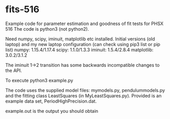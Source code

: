 # fits-516
Example code for parameter estimation and goodness of fit tests for PHSX 516
The code is python3 (not python2).

Need numpy, scipy, iminuit, matplotlib etc installed.
Initial versions (old laptop) and my new laptop configuration (can check using pip3 list or pip list)
numpy: 1.15.4/1.17.4
scipy: 1.1.0/1.3.3
iminuit: 1.5.4/2.8.4
matplotlib: 3.0.2/3.1.2

The iminuit 1->2 transition has some backwards incompatible changes to the API.

To execute
python3 example.py

The code uses the supplied model files: mymodels.py, pendulummodels.py 
and the fitting class LeastSquares (in MyLeastSquares.py).
Provided is an example data set, PeriodHighPrecision.dat.

example.out is the output you should obtain

